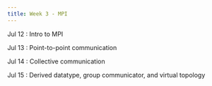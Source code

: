 ```yaml
---
title: Week 3 - MPI
---
```


Jul 12
: Intro to MPI

Jul 13
: Point-to-point communication

Jul 14
: Collective communication

Jul 15
: Derived datatype, group communicator, and virtual topology
